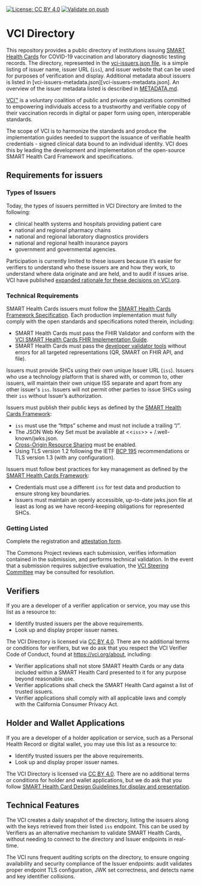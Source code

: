 [![License: CC BY 4.0](https://img.shields.io/badge/License-CC_BY_4.0-lightgrey.svg)](https://creativecommons.org/licenses/by/4.0/) [![Validate on push](https://github.com/the-commons-project/vci-directory/actions/workflows/validate-issuers-on-push.yaml/badge.svg)](https://github.com/the-commons-project/vci-directory/actions/workflows/validate-issuers-on-push.yaml)

# VCI Directory

This repository provides a public directory of institutions issuing [SMART Health Cards](https://smarthealth.cards) for COVID-19 vaccination and laboratory diagnostic testing records. The directory, represented in the [vci-issuers.json file](vci-issuers.json), is a simple listing of issuer name, issuer URL (`iss`), and issuer website that can be used for purposes of verification and display. Additional metadata about issuers is listed in [vci-issuers-metadata.json][vci-issuers-metadata.json]. An overview of the issuer metadata listed is described in [METADATA.md](METADATA.md).

[VCI™](https://vci.org) is a voluntary coalition of public and private organizations committed to empowering individuals access to a trustworthy and verifiable copy of their vaccination records in digital or paper form using open, interoperable standards. 

The scope of VCI is to harmonize the standards and produce the implementation guides needed to support the issuance of verifiable health credentials - signed clinical data bound to an individual identity. VCI does this by leading the development and implementation of the open-source SMART Health Card Framework and specifications.

## Requirements for issuers
### Types of Issuers
Today, the types of issuers permitted in VCI Directory are limited to the following:

- clinical health systems and hospitals providing patient care
- national and regional pharmacy chains
- national and regional laboratory diagnostics providers
- national and regional health insurance payors
- government and governmental agencies. 

Participation is currently limited to these issuers because it’s easier for verifiers to understand who these issuers are and how they work, to understand where data originate and are held, and to audit if issues arise. VCI have published [expanded rationale for these decisions on VCI.org](https://vci.org/updates/october-25th-2021).

### Technical Requirements
SMART Health Cards issuers must follow the [SMART Health Cards Framework Specification](https://spec.smarthealth.cards). Each production implementation must fully comply with the open standards and specifications noted therein, including:

- SMART Health Cards must pass the FHIR Validator and conform with the [VCI SMART Health Cards FHIR Implementation Guide](https://build.fhir.org/ig/dvci/vaccine-credential-ig/branches/main/conformance.html#validation).
- SMART Health Cards must pass the [developer validator tools](https://github.com/smart-on-fhir/health-cards-dev-tools) without errors for all targeted representations (QR, SMART on FHIR API, and file).

Issuers must provide SHCs using their own unique Issuer URL (`iss`). Issuers who use a technology platform that is shared with, or common to, other issuers, will maintain their own unique ISS separate and apart from any other issuer's `iss`. Issuers will not permit other parties to issue SHCs using their `iss` without Issuer’s authorization.

Issuers must publish their public keys as defined by the [SMART Health Cards Framework](https://spec.smarthealth.cards):

- `iss` must use the “https” scheme and must not include a trailing “/”.
- The JSON Web Key Set must be available at <<`iss`>> + /.well-known/jwks.json.
- [Cross-Origin Resource Sharing](https://developer.mozilla.org/en-US/docs/Web/HTTP/Headers/Access-Control-Allow-Origin) must be enabled.
- Using TLS version 1.2 following the IETF [BCP 195](https://www.rfc-editor.org/info/bcp195) recommendations or TLS version 1.3 (with any configuration).

Issuers must follow best practices for key management as defined by the [SMART Health Cards Framework](https://spec.smarthealth.cards): 

- Credentials must use a different `iss` for test data and production to ensure strong key boundaries. 
- Issuers must maintain an openly accessible, up-to-date jwks.json file at least as long as we have record-keeping obligations for represented SHCs.

### Getting Listed
Complete the registration and [attestation form](https://www.commontrustnetwork.org/joinhealth).

The Commons Project reviews each submission, verifies information contained in the submission, and performs technical validation. In the event that a submission requires subjective evaluation, the [VCI Steering Committee](https://vci.org/about) may be consulted for resolution.

## Verifiers
If you are a developer of a verifier application or service, you may use this list as a resource to:

- Identify trusted issuers per the above requirements.
- Look up and display proper issuer names.

The VCI Directory is licensed via [CC BY 4.0](https://creativecommons.org/licenses/by/4.0/). There are no additional terms or conditions for verifiers, but we do ask that you respect the VCI Verifier Code of Conduct, found at https://vci.org/about, including:

- Verifier applications shall not store SMART Health Cards or any data included within a SMART Health Card presented to it for any purpose beyond reasonable use.
- Verifier applications shall check the SMART Health Card against a list of trusted issuers.
- Verifier applications shall comply with all applicable laws and comply with the California Consumer Privacy Act.

## Holder and Wallet Applications
If you are a developer of a holder application or service, such as a Personal Health Record or digital wallet, you may use this list as a resource to:

- Identify trusted issuers per the above requirements.
- Look up and display proper issuer names.

The VCI Directory is licensed via [CC BY 4.0](https://creativecommons.org/licenses/by/4.0/). There are no additional terms or conditions for holder and wallet applications, but we do ask that you follow [SMART Health Card Design Guidelines for display and presentation](https://github.com/smart-on-fhir/health-cards-designs).

## Technical Features
The VCI creates a daily snapshot of the directory, listing the issuers along with the keys retrieved from their listed `iss` endpoint. This can be used by Verifiers as an alternative mechanism to validate SMART Health Cards, without needing to connect to the directory and Issuer endpoints in real-time.

The VCI runs frequent auditing scripts on the directory, to ensure ongoing availability and security compliance of the Issuer endpoints: audit validates proper endpoint TLS configuration, JWK set correctness, and detects name and key identifier collisions.
